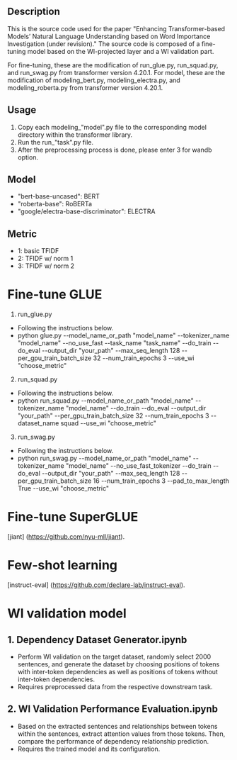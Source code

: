 ## Description
This is the source code used for the paper "Enhancing Transformer-based Models’ Natural Language Understanding based on Word Importance Investigation (under revision)."
The source code is composed of a fine-tuning model based on the WI-projected layer and a WI validation part.

For fine-tuning, these are the modification of run_glue.py, run_squad.py, and run_swag.py from transformer version 4.20.1.
For model, these are the modification of modeling_bert.py, modeling_electra.py, and modeling_roberta.py from transformer version 4.20.1.

## Usage
1. Copy each modeling_"model".py file to the corresponding model directory within the transformer library.
2. Run the run_"task".py file.
3. After the preprocessing process is done, please enter 3 for wandb option.

## Model
- "bert-base-uncased": BERT
- "roberta-base": RoBERTa
- "google/electra-base-discriminator": ELECTRA

## Metric
- 1: basic TFIDF
- 2: TFIDF w/ norm 1
- 3: TFIDF w/ norm 2

# Fine-tune GLUE
1. run_glue.py
- Following the instructions below.
- python glue.py --model_name_or_path "model_name" --tokenizer_name "model_name" --no_use_fast --task_name "task_name" --do_train --do_eval --output_dir "your_path" --max_seq_length 128 --per_gpu_train_batch_size 32 --num_train_epochs 3 --use_wi "choose_metric"

2. run_squad.py
- Following the instructions below.
- python run_squad.py --model_name_or_path "model_name" --tokenizer_name "model_name" --do_train --do_eval --output_dir "your_path" --per_gpu_train_batch_size 32 --num_train_epochs 3 --dataset_name squad --use_wi "choose_metric"

3. run_swag.py
- Following the instructions below.
- python run_swag.py --model_name_or_path "model_name" --tokenizer_name "model_name" --no_use_fast_tokenizer --do_train --do_eval --output_dir "your_path" --max_seq_length 128 --per_gpu_train_batch_size 16 --num_train_epochs 3 --pad_to_max_length True --use_wi "choose_metric"

# Fine-tune SuperGLUE
[jiant] (https://github.com/nyu-mll/jiant).

# Few-shot learning
[instruct-eval] (https://github.com/declare-lab/instruct-eval).

# WI validation model
## 1. Dependency Dataset Generator.ipynb
- Perform WI validation on the target dataset, randomly select 2000 sentences, and generate the dataset by choosing positions of tokens with inter-token dependencies as well as positions of tokens without inter-token dependencies. 
- Requires preprocessed data from the respective downstream task.

## 2. WI Validation Performance Evaluation.ipynb
- Based on the extracted sentences and relationships between tokens within the sentences, extract attention values from those tokens. Then, compare the performance of dependency relationship prediction. 
- Requires the trained model and its configuration.
